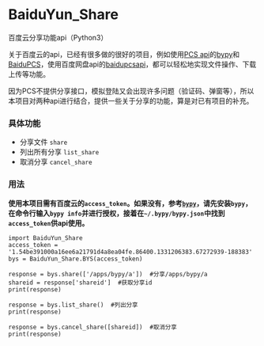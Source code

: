# BaiduYun_Share
百度云分享功能api（Python3）

关于百度云的api，已经有很多做的很好的项目，例如使用[PCS api](https://developer.baidu.com/wiki/index.php?title=docs/pcs/rest/file_data_apis_list)的[bypy](https://github.com/houtianze/bypy)和[BaiduPCS](https://github.com/mozillazg/baidu-pcs-python-sdk)，使用百度网盘api的[baidupcsapi](https://github.com/ly0/baidupcsapi)，都可以轻松地实现文件操作、下载上传等功能。

因为PCS不提供分享接口，模拟登陆又会出现许多问题（验证码、弹窗等），所以本项目对两种api进行结合，提供一些关于分享的功能，算是对已有项目的补充。

### 具体功能
- 分享文件 `share`
- 列出所有分享 `list_share`
- 取消分享 `cancel_share`

### 用法
**使用本项目需有百度云的`access_token`。如果没有，参考[`bypy`](https://github.com/houtianze/bypy)，请先安装`bypy`，在命令行输入`bypy info`并进行授权，接着在`~/.bypy/bypy.json`中找到`access_token`供api使用。**

```
import BaiduYun_Share
access_token = '1.54be391000a16ee6a21791d4a8ea04fe.86400.1331206383.67272939-188383'
bys = BaiduYun_Share.BYS(access_token)

response = bys.share(['/apps/bypy/a'])  #分享/apps/bypy/a
shareid = response['shareid']  #获取分享id
print(response)

response = bys.list_share()  #列出分享
print(response)

response = bys.cancel_share([shareid])  #取消分享
print(response)
```